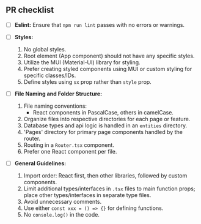 ## PR checklist

- [ ] **Eslint:** Ensure that `npm run lint` passes with no errors or warnings.
- [ ] **Styles:**
    1. No global styles.
    2. Root element (App component) should not have any specific styles.
    3. Utilize the MUI (Material-UI) library for styling.
    4. Prefer creating styled components using MUI or custom styling for specific classes/IDs.
    5. Define styles using `sx` prop rather than `style` prop.

- [ ] **File Naming and Folder Structure:**
    1. File naming conventions: 
        - React components in PascalCase, others in camelCase.
    2. Organize files into respective directories for each page or feature.
    3. Database types and api logic is handled in an `entities` directory.
    4. 'Pages' directory for primary page components handled by the router.
    5. Routing in a `Router.tsx` component.
    6. Prefer one React component per file.

- [ ] **General Guidelines:**
    1. Import order: React first, then other libraries, followed by custom components.
    2. Limit additional types/interfaces in `.tsx` files to main function props; place other types/interfaces in separate type files.
    3. Avoid unnecessary comments.
    4. Use either `const xxx = () => {}` for defining functions.
    5. No `console.log()` in the code.
